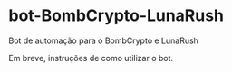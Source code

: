 # bot-BombCrypto-LunaRush
Bot de automação para o BombCrypto e LunaRush


Em breve, instruções de como utilizar o bot.